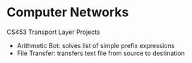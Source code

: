 # Computer Networks

CS453 Transport Layer Projects
- Arithmetic Bot: solves list of simple prefix expressions
- File Transfer: transfers text file from source to destination
